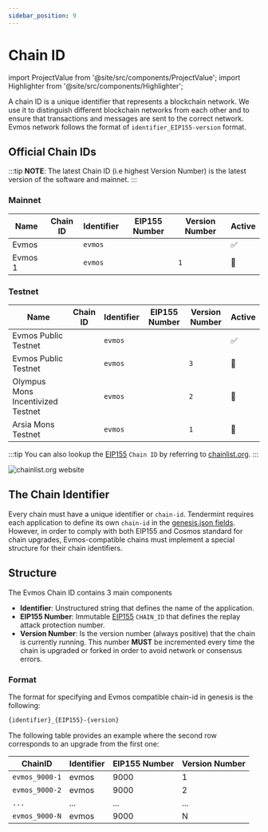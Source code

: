 ```yaml
---
sidebar_position: 9
---
```


# Chain ID

import ProjectValue from '@site/src/components/ProjectValue';
import Highlighter from '@site/src/components/Highlighter';

A chain ID is a unique identifier that represents a blockchain network. We use it to distinguish different blockchain
networks from each other and to ensure that transactions and messages are sent to the correct network. Evmos network
follows the format of `identifier_EIP155-version` format.

## Official Chain IDs

:::tip
**NOTE**: The latest Chain ID (i.e highest Version Number) is the latest version of the software and mainnet.
:::

### Mainnet

| Name                                            | Chain ID                                      | Identifier | EIP155 Number                         | Version Number                              | Active |
| ----------------------------------------------- | --------------------------------------------- | ---------- | ------------------------------------- | ------------------------------------------- | -------|
| Evmos <ProjectValue keyword="version_number" /> |  <Highlighter pretext="evmos_" keyword="chain_id" postText="-2" /> | `evmos`    | <Highlighter keyword="chain_id" /> |  <Highlighter keyword="version_number" /> | ✅ |
| Evmos 1                                         | <Highlighter pretext="evmos_" keyword="chain_id" postText="-1" />  | `evmos`    | <Highlighter keyword="chain_id" /> | `1`                                         | 🚫 |

### Testnet

| Name                              | Chain ID                                              | Identifier | EIP155 Number                                 | Version Number                                      | Active |
| --------------------------------- | ----------------------------------------------------- | ---------- | --------------------------------------------- | --------------------------------------------------- | ------- |
| Evmos Public Testnet              |  <Highlighter pretext="evmos_" keyword="testnet_chain_id" postText="-4" /> | `evmos`    |  <Highlighter keyword="testnet_chain_id" /> |  <Highlighter keyword="testnet_version_number" /> | ✅ |
| Evmos Public Testnet              | <Highlighter pretext="evmos_" keyword="testnet_chain_id" postText="-3" /> | `evmos`    |  <Highlighter keyword="testnet_chain_id" /> | `3`                                                 | 🚫 |
| Olympus Mons Incentivized Testnet | <Highlighter pretext="evmos_" keyword="testnet_chain_id" postText="-2" /> | `evmos`    |  <Highlighter keyword="testnet_chain_id" /> | `2`                                                 | 🚫 |
| Arsia Mons Testnet                | <Highlighter pretext="evmos_" keyword="testnet_chain_id" postText="-1" /> | `evmos`    |  <Highlighter keyword="testnet_chain_id" /> | `1`                                                 | 🚫 |

:::tip
You can also lookup the [EIP155](https://github.com/ethereum/EIPs/blob/master/EIPS/eip-155.md) `Chain ID` by referring
to [chainlist.org](https://chainlist.org/).
:::

![chainlist.org website](/img/chainlist.png)

## The Chain Identifier

Every chain must have a unique identifier or `chain-id`. Tendermint requires each application to
define its own `chain-id` in the [genesis.json fields](https://docs.tendermint.com/master/spec/core/genesis.html#genesis-fields).
 However, in order to comply with both EIP155 and Cosmos standard for chain upgrades, Evmos-compatible chains must implement
  a special structure for their chain identifiers.

## Structure

The Evmos Chain ID contains 3 main components

- **Identifier**: Unstructured string that defines the name of the application.
- **EIP155 Number**: Immutable [EIP155](https://github.com/ethereum/EIPs/blob/master/EIPS/eip-155.md) `CHAIN_ID` that
 defines the replay attack protection number.
- **Version Number**: Is the version number (always positive) that the chain is currently running.
This number **MUST** be incremented every time the chain is upgraded or forked in order to avoid network or consensus errors.

### Format

The format for specifying and Evmos compatible chain-id in genesis is the following:

```bash
{identifier}_{EIP155}-{version}
```

The following table provides an example where the second row corresponds to an upgrade from the first one:

| ChainID        | Identifier | EIP155 Number | Version Number |
| -------------- | ---------- | ------------- | -------------- |
| `evmos_9000-1` | evmos      | 9000          | 1              |
| `evmos_9000-2` | evmos      | 9000          | 2              |
| `...`          | ...        | ...           | ...            |
| `evmos_9000-N` | evmos      | 9000          | N              |
